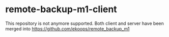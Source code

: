 # remote-backup-m1-client
This repository is not anymore supported. Both client and server have been merged into https://github.com/ekoops/remote_backup_m1
